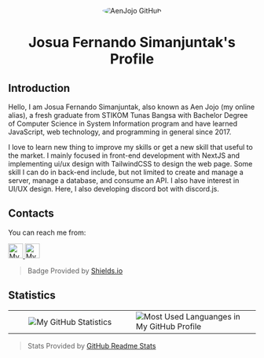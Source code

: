 <div align="center">
  <img src="https://avatars.githubusercontent.com/u/36470027?s=120" alt="AenJojo GitHub" style="border-radius: 50%" />
  
  # Josua Fernando Simanjuntak's Profile
</div>

## Introduction
Hello, I am Josua Fernando Simanjuntak, also known as Aen Jojo (my online alias),
a fresh graduate from STIKOM Tunas Bangsa with Bachelor Degree of Computer Science in System Information program and
have learned JavaScript, web technology, and programming in general since 2017.

I love to learn new thing to improve my skills or get a new skill that useful to the market.
I mainly focused in front-end development with NextJS and implementing ui/ux design with TailwindCSS to design the web page.
Some skill I can do in back-end include, but not limited to create and manage a server, manage a database, and consume an API.
I also have interest in UI/UX design.
Here, I also developing discord bot with discord.js.

## Contacts
You can reach me from:
<div style="padding: 0">
  <a href="https://www.linkedin.com/in/aenjojo">
    <img
      alt="My LinkedIn Profile"
      src="https://img.shields.io/static/v1?label=&message=Josua%20Fernando&color=2080f0&style=for-the-badge&logo=linkedin"
      height="30"
    />
  </a>
  <a href="mailto:josuafernando999@gmail.com">
    <img
      alt="My Email"
      src="https://img.shields.io/static/v1?label=&message=Josua%20Fernando&color=blue&style=for-the-badge&logo=linkedin"
      height="30"
    />
  </a>
</div>

> Badge Provided by [Shields.io]

## Statistics
<table>
  <tr>
    <td align="center" style="padding: 0; width: 50%">
      <img
        alt="My GitHub Statistics"
        src="https://github-readme-stats.vercel.app/api?username=aenjojo&count_private=true&show_icons=true&title_color=2080f0&icon_color=2080f0&include_all_commits=true&bg_color=00000000&hide_border=true"
        align="center"
        style="padding: 0" 
      />
    </td>
    <td>
      <img
        alt="Most Used Languanges in My GitHub Profile"
        src="https://github-readme-stats.vercel.app/api/top-langs/?username=aenjojo&layout=compact&count_private=true&title_color=2080f0&icon_color=2080f0&include_all_commits=true&bg_color=00000000&hide_border=true"
        align="center"
        style="padding: 0" 
      />
    </td>
  </tr>
</table>

> Stats Provided by [GitHub Readme Stats]


[Shields.io]:            https://shields.io/
[GitHub Readme Stats]:   https://github.com/anuraghazra/github-readme-stats
